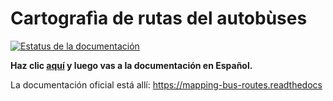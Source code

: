 # Cartografìa de rutas del autobùses

[![Estatus de la documentación](https://readthedocs.org/projects/mapping-documentation-spanish/badge/?version=master)](https://mapping-documentation-spanish.readthedocs.io/es/master/?badge=master)

**Haz clic [aquí](docs/index.md) y luego vas a la documentación en Español.**



La documentación oficial está allí: https://mapping-bus-routes.readthedocs
